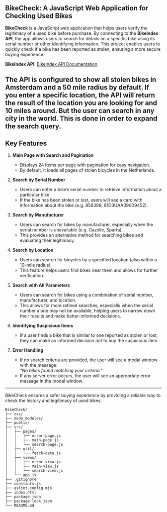 ## BikeCheck: A JavaScript Web Application for Checking Used Bikes

**BikeCheck** is a JavaScript web application that helps users verify the legitimacy of a used bike before purchase. By connecting to the **BikeIndex API**, the app allows users to search for details on a specific bike using its serial number or other identifying information. This project enables users to quickly check if a bike has been reported as stolen, ensuring a more secure buying experience.

**BikeIndex API**: [BikeIndex API Documentation](https://bikeindex.org/documentation/api_v3#!/search/GET_version_search_format_get_0)

The API is configured to show all stolen bikes in Amsterdam and a 50 mile radius by default. If you enter a specific location, the API will return the result of the location you are looking for and 10 miles around. But the user can search in any city in the world.
This is done in order to expand the search query.
---

## Key Features

1. **Main Page with Search and Pagination**

   - Displays 24 items per page with pagination for easy navigation.
   - By default, it loads all pages of stolen bicycles in the Netherlands.

2. **Search by Serial Number**

   - Users can enter a bike’s serial number to retrieve information about a particular bike.
   - If the bike has been stolen or lost, users will see a card with information about the bike (e.g. 856398, 61D3UAA39009452).

3. **Search by Manufacturer**

   - Users can search for bikes by manufacturer, especially when the serial number is unavailable (e.g. Gazelle, Sparta).
   - This provides an alternative method for searching bikes and evaluating their legitimacy.

4. **Search by Location**

   - Users can search for bicycles by a specified location (also within a 10-mile radius).
   - This feature helps users find bikes near them and allows for further verification.

5. **Search with All Parameters**
   - Users can search for bikes using a combination of serial number, manufacturer, and location.
   - This allows for more refined searches, especially when the serial number alone may not be available, helping users to narrow down their results and make better-informed decisions.
6. **Identifying Suspicious Items**

   - If a user finds a bike that is similar to one reported as stolen or lost, they can make an informed decision not to buy the suspicious item.

7. **Error Handling**
   - If no search criteria are provided, the user will see a modal window with the message:  
     _"No bikes found matching your criteria."_
   - If any server error occurs, the user will see an appropriate error message in the modal window.

---

BikeCheck ensures a safer buying experience by providing a reliable way to check the history and legitimacy of used bikes.

```
BikeCheck/
├── css/
├── node_modules/
├── public/
├── src/
│   ├── pages/
│   │   ├── error-page.js
│   │   ├── main-page.js
│   │   └── search-page.js
│   ├── util/
│   │   └── fetch-data.js
│   ├── views/
│   │   ├── error-view.js
│   │   ├── main-view.js
│   │   └── search-view.js
│   └── app.js
├── .gitignore
├── constants.js
├── eslint.config.mjs
├── index.html
├── package.json
├── package-lock.json
└── README.md
```
